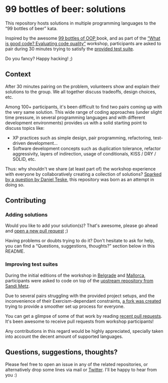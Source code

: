 # 99 bottles of beer: solutions

This repository hosts solutions in multiple programming languages to the “99 bottles of beer” kata.

Inspired by the awesome [99 bottles of OOP ](https://www.sandimetz.com/99bottles/) book, and as part of the [“What is good code? Evaluating code quality”](https://github.com/dcarral/good-code) workshop, participants are asked to pair during 30 minutes trying to satisfy the [provided test suite](https://github.com/dcarral/99bottles-polyglot).

Do you fancy? Happy hacking! ;)

## Context

After 30 minutes pairing on the problem, volunteers show and explain their solutions to the group. We all together discuss tradeoffs, design choices, etc.

Among 100+ participants, it's been difficult to find two pairs coming up with the very same solution. This wide range of coding approaches (under slight time pressure, in several programming languages and with different development environments) provides us with a solid starting point to discuss topics like:

  - XP practices such as simple design, pair programming, refactoring, test-driven development...
  - Software development concepts such as duplication tolerance, refactor aggressivity, layers of indirection, usage of conditionals, KISS / DRY / SOLID, etc.

Thus: why shouldn't we share (at least part of) the workshop experience with everyone by collaboratively creating a collection of solutions? [Sparked by a question by Daniel Teske](https://github.com/dcarral/good-code/issues/1), this repository was born as an attempt in doing so.

## Contributing

### Adding solutions

Would you like to add your solution(s)? That's awesome, please go ahead and [open a new pull request](https://github.com/dcarral/99bottles-solutions/pull/new/master) ;)

Having problems or doubts trying to do it? Don't hesitate to ask for help, you can find a “Questions, suggestions, thoughts?” section below in this README.

### Improving test suites

During the initial editions of the workshop in [Belgrade](https://www.meetup.com/Software-Craftsmanship-Serbia/events/244400269/) and [Mallorca](https://www.meetup.com/Mallorca-Software-Craftsmanship/events/244506252/), participants were asked to code on top of the [upstream repository from Sandi Metz](https://github.com/sandimetz/99bottles-polyglot).

Due to several pairs struggling with the provided project setups, and the inconvenience of their Exercism-dependant constraints, [a fork was created](https://github.com/dcarral/99bottles-polyglot) trying to provide a smoother set up process for everyone.

You can get a glimpse of some of that work by reading [recent pull requests](https://github.com/dcarral/99bottles-polyglot/pulls). It's been awesome to receive pull requests from workshop participants!

Any contributions in this regard would be highly appreciated, specially taken into account the decent amount of supported languages.

## Questions, suggestions, thoughts?

Please feel free to open an issue in any of the related repositories, or alternatively drop some lines via mail or [Twitter](https://twitter.com/dcarral). I'll be happy to hear from you :)
